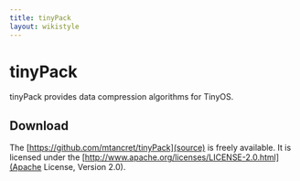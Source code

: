 ```yaml
---
title: tinyPack
layout: wikistyle
---
```


tinyPack
========

tinyPack provides data compression algorithms for TinyOS.

Download
--------

The [https://github.com/mtancret/tinyPack](source) is freely
available. It is licensed under the
[http://www.apache.org/licenses/LICENSE-2.0.html](Apache License, Version 2.0).
